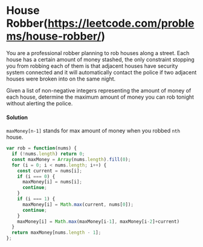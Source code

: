 # House Robber(https://leetcode.com/problems/house-robber/)

You are a professional robber planning to rob houses along a street. Each house has a certain amount of money stashed, the only constraint stopping you from robbing each of them is that adjacent houses have security system connected and it will automatically contact the police if two adjacent houses were broken into on the same night.

Given a list of non-negative integers representing the amount of money of each house, determine the maximum amount of money you can rob tonight without alerting the police.

#### Solution
`maxMoney[n-1]` stands for max amount of money when you robbed `nth` house.
```javascript
var rob = function(nums) {
  if (!nums.length) return 0;
  const maxMoney = Array(nums.length).fill(0);
  for (i = 0; i < nums.length; i++) {
    const current = nums[i];
    if (i === 0) {
      maxMoney[i] = nums[i];
      continue;
    }
    if (i === 1) {
      maxMoney[i] = Math.max(current, nums[0]);
      continue;
    }
    maxMoney[i] = Math.max(maxMoney[i-1], maxMoney[i-2]+current)
  }
  return maxMoney[nums.length - 1];
};
```
